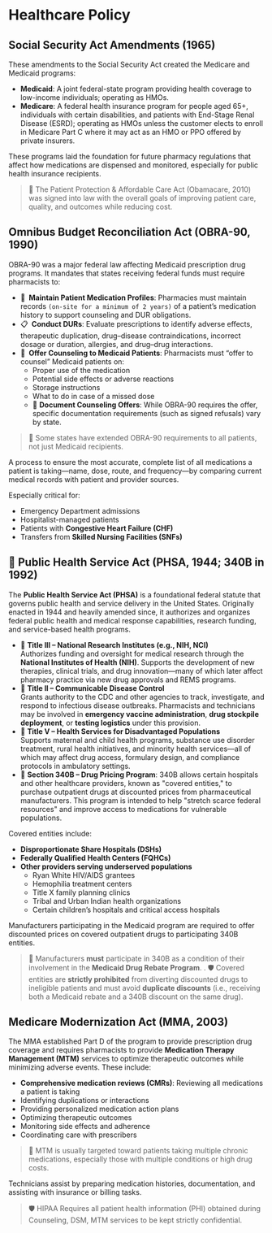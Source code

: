 # Healthcare Policy

## Social Security Act Amendments (1965)

These amendments to the Social Security Act created the Medicare and Medicaid programs:

- **Medicaid**: A joint federal-state program providing health coverage to low-income individuals; operating as HMOs.
- **Medicare**: A federal health insurance program for people aged 65+, individuals with certain disabilities, and patients with End-Stage Renal Disease (ESRD); operating as HMOs unless the customer elects to enroll in Medicare Part C where it may act as an HMO or PPO offered by private insurers.

These programs laid the foundation for future pharmacy regulations that affect how medications are dispensed and monitored, especially for public health insurance recipients.

> 🤯 The Patient Protection & Affordable Care Act (Obamacare, 2010) was signed into law with the overall goals of improving patient care, quality, and outcomes while reducing cost.

## Omnibus Budget Reconciliation Act (OBRA-90, 1990)

OBRA-90 was a major federal law affecting Medicaid prescription drug programs. It mandates that states receiving federal funds must require pharmacists to:

- 📄 **Maintain Patient Medication Profiles**: Pharmacies must maintain records `(on-site for a minimum of 2 years)` of a patient’s medication history to support counseling and DUR obligations.
- 📋 **Conduct DURs**: Evaluate prescriptions to identify adverse effects, therapeutic duplication, drug–disease contraindications, incorrect dosage or duration, allergies, and drug–drug interactions.
- 💬 **Offer Counseling to Medicaid Patients**: Pharmacists must “offer to counsel” Medicaid patients on:
  - Proper use of the medication
  - Potential side effects or adverse reactions
  - Storage instructions
  - What to do in case of a missed dose
  - 📁 **Document Counseling Offers**: While OBRA-90 requires the offer, specific documentation requirements (such as signed refusals) vary by state.

> 📍 Some states have extended OBRA-90 requirements to all patients, not just Medicaid recipients.

A process to ensure the most accurate, complete list of all medications a patient is taking—name, dose, route, and frequency—by comparing current medical records with patient and provider sources.  

Especially critical for:

- Emergency Department admissions
- Hospitalist-managed patients
- Patients with **Congestive Heart Failure (CHF)**
- Transfers from **Skilled Nursing Facilities (SNFs)**

## 🤯 Public Health Service Act (PHSA, 1944; 340B in 1992)

The **Public Health Service Act (PHSA)** is a foundational federal statute that governs public health and service delivery in the United States. Originally enacted in 1944 and heavily amended since, it authorizes and organizes federal public health and medical response capabilities, research funding, and service-based health programs.

- 🤯 **Title III – National Research Institutes (e.g., NIH, NCI)**  
  Authorizes funding and oversight for medical research through the **National Institutes of Health (NIH)**. Supports the development of new therapies, clinical trials, and drug innovation—many of which later affect pharmacy practice via new drug approvals and REMS programs.
- 🤯 **Title II – Communicable Disease Control**  
  Grants authority to the CDC and other agencies to track, investigate, and respond to infectious disease outbreaks. Pharmacists and technicians may be involved in **emergency vaccine administration**, **drug stockpile deployment**, or **testing logistics** under this provision.
- 🤯 **Title V – Health Services for Disadvantaged Populations**  
  Supports maternal and child health programs, substance use disorder treatment, rural health initiatives, and minority health services—all of which may affect drug access, formulary design, and compliance protocols in ambulatory settings.
- 📌 **Section 340B – Drug Pricing Program**: 340B allows certain hospitals and other healthcare providers, known as "covered entities," to purchase outpatient drugs at discounted prices from pharmaceutical manufacturers. This program is intended to help "stretch scarce federal resources" and improve access to medications for vulnerable populations.

Covered entities include:

- **Disproportionate Share Hospitals (DSHs)**
- **Federally Qualified Health Centers (FQHCs)**
- **Other providers serving underserved populations**
  - Ryan White HIV/AIDS grantees
  - Hemophilia treatment centers
  - Title X family planning clinics
  - Tribal and Urban Indian health organizations
  - Certain children’s hospitals and critical access hospitals

Manufacturers participating in the Medicaid program are required to offer discounted prices on covered outpatient drugs to participating 340B entities.

> 🦅 Manufacturers **must** participate in 340B as a condition of their involvement in the **Medicaid Drug Rebate Program**.
> .
> 🛡️ Covered entities are **strictly prohibited** from diverting discounted drugs to ineligible patients and must avoid **duplicate discounts** (i.e., receiving both a Medicaid rebate and a 340B discount on the same drug).

## Medicare Modernization Act (MMA, 2003)

The MMA established Part D of the program to provide prescription drug coverage and requires pharmacists to provide **Medication Therapy Management (MTM)** services to optimize therapeutic outcomes while minimizing adverse events. These include:

- **Comprehensive medication reviews (CMRs)**: Reviewing all medications a patient is taking
- Identifying duplications or interactions
- Providing personalized medication action plans
- Optimizing therapeutic outcomes
- Monitoring side effects and adherence
- Coordinating care with prescribers

> 📍 MTM is usually targeted toward patients taking multiple chronic medications, especially those with multiple conditions or high drug costs.

Technicians assist by preparing medication histories, documentation, and assisting with insurance or billing tasks.

> 🛡️ HIPAA Requires all patient health information (PHI) obtained during Counseling, DSM, MTM services to be kept strictly confidential.
